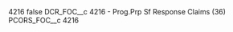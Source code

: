 <?xml version="1.0" encoding="UTF-8"?>
<CustomMetadata xmlns="http://soap.sforce.com/2006/04/metadata" xmlns:xsi="http://www.w3.org/2001/XMLSchema-instance" xmlns:xsd="http://www.w3.org/2001/XMLSchema">
    <label>4216</label>
    <protected>false</protected>
    <values>
        <field>DCR_FOC__c</field>
        <value xsi:type="xsd:string">4216 - Prog.Prp Sf Response Claims (36)</value>
    </values>
    <values>
        <field>PCORS_FOC__c</field>
        <value xsi:type="xsd:string">4216</value>
    </values>
</CustomMetadata>

